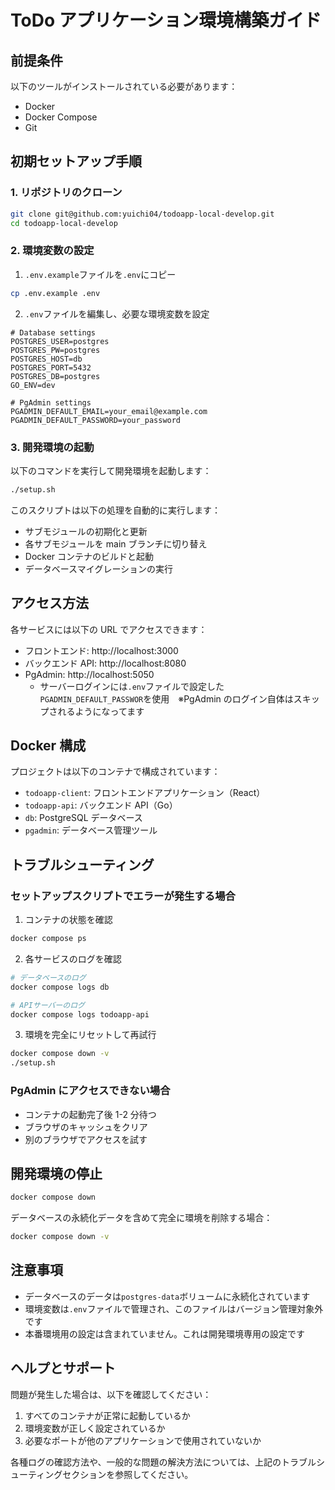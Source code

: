 # ToDo アプリケーション環境構築ガイド

## 前提条件

以下のツールがインストールされている必要があります：

- Docker
- Docker Compose
- Git

## 初期セットアップ手順

### 1. リポジトリのクローン

```bash
git clone git@github.com:yuichi04/todoapp-local-develop.git
cd todoapp-local-develop
```

### 2. 環境変数の設定

1. `.env.example`ファイルを`.env`にコピー

```bash
cp .env.example .env
```

2. `.env`ファイルを編集し、必要な環境変数を設定

```env
# Database settings
POSTGRES_USER=postgres
POSTGRES_PW=postgres
POSTGRES_HOST=db
POSTGRES_PORT=5432
POSTGRES_DB=postgres
GO_ENV=dev

# PgAdmin settings
PGADMIN_DEFAULT_EMAIL=your_email@example.com
PGADMIN_DEFAULT_PASSWORD=your_password
```

### 3. 開発環境の起動

以下のコマンドを実行して開発環境を起動します：

```bash
./setup.sh
```

このスクリプトは以下の処理を自動的に実行します：

- サブモジュールの初期化と更新
- 各サブモジュールを main ブランチに切り替え
- Docker コンテナのビルドと起動
- データベースマイグレーションの実行

## アクセス方法

各サービスには以下の URL でアクセスできます：

- フロントエンド: http://localhost:3000
- バックエンド API: http://localhost:8080
- PgAdmin: http://localhost:5050
  - サーバーログインには`.env`ファイルで設定した`PGADMIN_DEFAULT_PASSWOR`を使用　※PgAdmin のログイン自体はスキップされるようになってます

## Docker 構成

プロジェクトは以下のコンテナで構成されています：

- `todoapp-client`: フロントエンドアプリケーション（React）
- `todoapp-api`: バックエンド API（Go）
- `db`: PostgreSQL データベース
- `pgadmin`: データベース管理ツール

## トラブルシューティング

### セットアップスクリプトでエラーが発生する場合

1. コンテナの状態を確認

```bash
docker compose ps
```

2. 各サービスのログを確認

```bash
# データベースのログ
docker compose logs db

# APIサーバーのログ
docker compose logs todoapp-api
```

3. 環境を完全にリセットして再試行

```bash
docker compose down -v
./setup.sh
```

### PgAdmin にアクセスできない場合

- コンテナの起動完了後 1-2 分待つ
- ブラウザのキャッシュをクリア
- 別のブラウザでアクセスを試す

## 開発環境の停止

```bash
docker compose down
```

データベースの永続化データを含めて完全に環境を削除する場合：

```bash
docker compose down -v
```

## 注意事項

- データベースのデータは`postgres-data`ボリュームに永続化されています
- 環境変数は`.env`ファイルで管理され、このファイルはバージョン管理対象外です
- 本番環境用の設定は含まれていません。これは開発環境専用の設定です

## ヘルプとサポート

問題が発生した場合は、以下を確認してください：

1. すべてのコンテナが正常に起動しているか
2. 環境変数が正しく設定されているか
3. 必要なポートが他のアプリケーションで使用されていないか

各種ログの確認方法や、一般的な問題の解決方法については、上記のトラブルシューティングセクションを参照してください。

